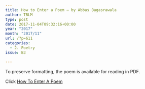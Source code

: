 ```yaml
---
title: How to Enter a Poem – by Abbas Bagasrawala
author: TBLM
type: post
date: 2017-11-04T09:32:16+00:00
year: "2017"
month: "2017/11"
url: /?p=611
categories:
  - 2. Poetry
issue: B3

---
```

To preserve formatting, the poem is available for reading in PDF.

Click [How To Enter A Poem][1]

 [1]: http://bombayliterarymagazine.com/wp-content/uploads/2017/11/How-To-Enter-A-Poem_Abbas.pdf
